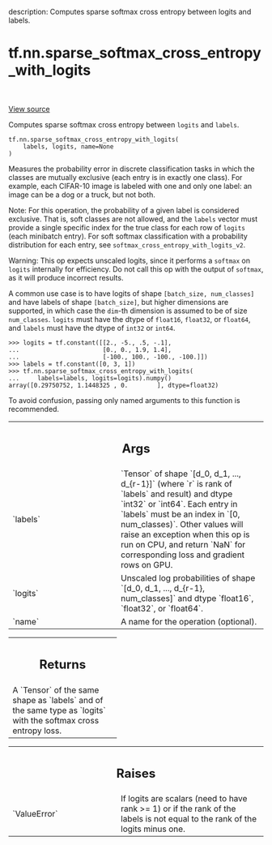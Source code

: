 description: Computes sparse softmax cross entropy between logits and labels.

<div itemscope itemtype="http://developers.google.com/ReferenceObject">
<meta itemprop="name" content="tf.nn.sparse_softmax_cross_entropy_with_logits" />
<meta itemprop="path" content="Stable" />
</div>

# tf.nn.sparse_softmax_cross_entropy_with_logits

<!-- Insert buttons and diff -->

<table class="tfo-notebook-buttons tfo-api nocontent" align="left">

</table>

<a target="_blank" href="/code/stable/tensorflow/python/ops/nn_ops.py">View source</a>



Computes sparse softmax cross entropy between `logits` and `labels`.

<pre class="devsite-click-to-copy prettyprint lang-py tfo-signature-link">
<code>tf.nn.sparse_softmax_cross_entropy_with_logits(
    labels, logits, name=None
)
</code></pre>



<!-- Placeholder for "Used in" -->

Measures the probability error in discrete classification tasks in which the
classes are mutually exclusive (each entry is in exactly one class).  For
example, each CIFAR-10 image is labeled with one and only one label: an image
can be a dog or a truck, but not both.

Note:  For this operation, the probability of a given label is considered
exclusive.  That is, soft classes are not allowed, and the `labels` vector
must provide a single specific index for the true class for each row of
`logits` (each minibatch entry).  For soft softmax classification with
a probability distribution for each entry, see
`softmax_cross_entropy_with_logits_v2`.

Warning: This op expects unscaled logits, since it performs a `softmax`
on `logits` internally for efficiency.  Do not call this op with the
output of `softmax`, as it will produce incorrect results.

A common use case is to have logits of shape
`[batch_size, num_classes]` and have labels of shape
`[batch_size]`, but higher dimensions are supported, in which
case the `dim`-th dimension is assumed to be of size `num_classes`.
`logits` must have the dtype of `float16`, `float32`, or `float64`, and
`labels` must have the dtype of `int32` or `int64`.

```
>>> logits = tf.constant([[2., -5., .5, -.1],
...                       [0., 0., 1.9, 1.4],
...                       [-100., 100., -100., -100.]])
>>> labels = tf.constant([0, 3, 1])
>>> tf.nn.sparse_softmax_cross_entropy_with_logits(
...     labels=labels, logits=logits).numpy()
array([0.29750752, 1.1448325 , 0.        ], dtype=float32)
```

To avoid confusion, passing only named arguments to this function is
recommended.

<!-- Tabular view -->
 <table class="responsive fixed orange">
<colgroup><col width="214px"><col></colgroup>
<tr><th colspan="2"><h2 class="add-link">Args</h2></th></tr>

<tr>
<td>
`labels`
</td>
<td>
`Tensor` of shape `[d_0, d_1, ..., d_{r-1}]` (where `r` is rank of
`labels` and result) and dtype `int32` or `int64`. Each entry in `labels`
must be an index in `[0, num_classes)`. Other values will raise an
exception when this op is run on CPU, and return `NaN` for corresponding
loss and gradient rows on GPU.
</td>
</tr><tr>
<td>
`logits`
</td>
<td>
Unscaled log probabilities of shape `[d_0, d_1, ..., d_{r-1},
num_classes]` and dtype `float16`, `float32`, or `float64`.
</td>
</tr><tr>
<td>
`name`
</td>
<td>
A name for the operation (optional).
</td>
</tr>
</table>



<!-- Tabular view -->
 <table class="responsive fixed orange">
<colgroup><col width="214px"><col></colgroup>
<tr><th colspan="2"><h2 class="add-link">Returns</h2></th></tr>
<tr class="alt">
<td colspan="2">
A `Tensor` of the same shape as `labels` and of the same type as `logits`
with the softmax cross entropy loss.
</td>
</tr>

</table>



<!-- Tabular view -->
 <table class="responsive fixed orange">
<colgroup><col width="214px"><col></colgroup>
<tr><th colspan="2"><h2 class="add-link">Raises</h2></th></tr>

<tr>
<td>
`ValueError`
</td>
<td>
If logits are scalars (need to have rank >= 1) or if the rank
of the labels is not equal to the rank of the logits minus one.
</td>
</tr>
</table>

